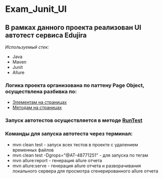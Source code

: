 # Exam_Junit_UI

## В рамках данного проекта реализован UI автотест сервиса Edujira

_Используемый стек:_
- Java
- Maven
- Junit
- Allure

### Логика проекта организована по паттену Page Object, осуществлена разбивка по:
- [Элементам на страницах](https://github.com/artos64/Exam_Junit_UI/tree/master/src/main/java/pageObject/baseElements)
- [Методам на страницах](https://github.com/artos64/Exam_Junit_UI/tree/master/src/main/java/pageObject/baseSteps)

### Запуск автотестов осуществляется в методе [RunTest](https://github.com/artos64/Exam_Junit_UI/blob/master/src/test/java/Tests/RunTest.java)

### Команды для запуска автотеста через терминал:
- mvn clean test - запуск всех тестов в проекте c удалением временных файлов
- mvn clean test -Dgrops="@AT-48771251" - для запуска по тегам
- mvn allure:report - генерация allure отчета
- mvn allure:serve - генерация allure отчета и разворачивания локального сервера для просмотра сгенерированного allure отчета
